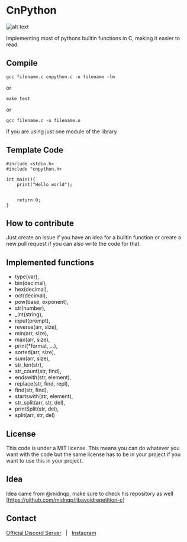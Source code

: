 # CnPython

  ![alt text](https://github.com/koreaneggroll/CnPython/blob/main/CnPython.png?raw=true)

  Implementing most of pythons builtin functions in C, making it easier to read.

  ## Compile
  	gcc filename.c cnpython.c -o filename -lm
  or

    make test

  or

    gcc filename.c -o filename.o

  if you are using just one module of the library

  ## Template Code
  	
	#include <stdio.h>
	#include "cnpython.h>

	int main(){
		print("Hello world");


		return 0;
	}


  ## How to contribute

   Just create an issue if you have an idea for a builtin function or create a new pull request if you can also write the code for that.

  ## Implemented functions
   * type(var),
   * bin(decimal),
   * hex(decimal),
   * oct(decimal),
   * pow(base, exponent),
   * str(number),
   * _int(string),
   * input(prompt),
   * reverse(arr, size),
   * min(arr, size),
   * max(arr, size),
   * print(*format, ...),	
   * sorted(arr, size),
   * sum(arr, size),
   * str_len(str),
   * str_count(str, find),
   * endswith(str, element),
   * replace(str, find, repl),
   * find(str, find),
   * startswith(str, element),
   * str_split(arr, str, del),
   * printSplit(str, del),
   * split(arr, str, del)

  ## License

   This code is under a MIT license. This means you can do whatever you want with the code but the same license has to be in your project if you want to use this in your project.


  ## Idea
   Idea came from @midnqp, make sure to check his repository as well [https://github.com/midnqp/libavoidrepetition-c]

   ## Contact
   
   [Official Discord Server](https://discord.gg/PHmZyqgz8A) &nbsp;&nbsp;|&nbsp;&nbsp;  [Instagram](https://www.instagram.com/arngdesignnofficial/)
   

